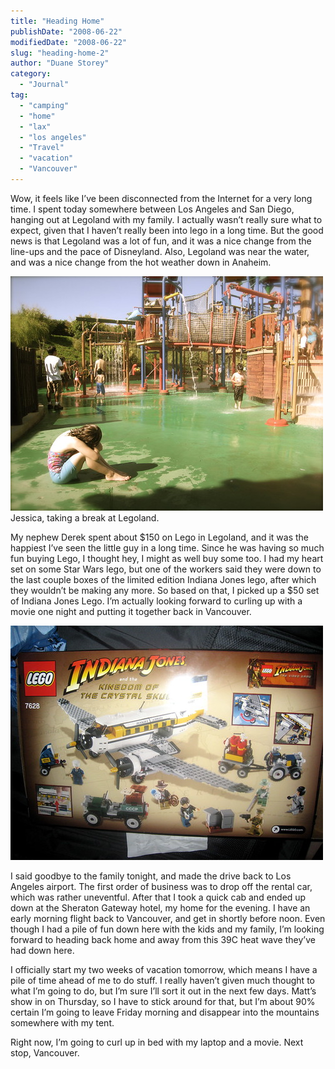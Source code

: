 ```yaml
---
title: "Heading Home"
publishDate: "2008-06-22"
modifiedDate: "2008-06-22"
slug: "heading-home-2"
author: "Duane Storey"
category:
  - "Journal"
tag:
  - "camping"
  - "home"
  - "lax"
  - "los angeles"
  - "Travel"
  - "vacation"
  - "Vancouver"
---
```


Wow, it feels like I’ve been disconnected from the Internet for a very long time. I spent today somewhere between Los Angeles and San Diego, hanging out at Legoland with my family. I actually wasn’t really sure what to expect, given that I haven’t really been into lego in a long time. But the good news is that Legoland was a lot of fun, and it was a nice change from the line-ups and the pace of Disneyland. Also, Legoland was near the water, and was a nice change from the hot weather down in Anaheim.

[![](_images/heading-home-1.jpg)](http://flickr.com/photos/duanestorey/2602646425/in/photostream/)Jessica, taking a break at Legoland.

My nephew Derek spent about $150 on Lego in Legoland, and it was the happiest I’ve seen the little guy in a long time. Since he was having so much fun buying Lego, I thought hey, I might as well buy some too. I had my heart set on some Star Wars lego, but one of the workers said they were down to the last couple boxes of the limited edition Indiana Jones lego, after which they wouldn’t be making any more. So based on that, I picked up a $50 set of Indiana Jones Lego. I’m actually looking forward to curling up with a movie one night and putting it together back in Vancouver.

[![](_images/heading-home-2.jpg)](http://flickr.com/photos/duanestorey/2602646591/in/photostream/)

I said goodbye to the family tonight, and made the drive back to Los Angeles airport. The first order of business was to drop off the rental car, which was rather uneventful. After that I took a quick cab and ended up down at the Sheraton Gateway hotel, my home for the evening. I have an early morning flight back to Vancouver, and get in shortly before noon. Even though I had a pile of fun down here with the kids and my family, I’m looking forward to heading back home and away from this 39C heat wave they’ve had down here.

I officially start my two weeks of vacation tomorrow, which means I have a pile of time ahead of me to do stuff. I really haven’t given much thought to what I’m going to do, but I’m sure I’ll sort it out in the next few days. Matt’s show in on Thursday, so I have to stick around for that, but I’m about 90% certain I’m going to leave Friday morning and disappear into the mountains somewhere with my tent.

Right now, I’m going to curl up in bed with my laptop and a movie. Next stop, Vancouver.